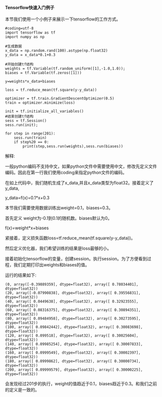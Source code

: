 #### Tensorflow快速入门例子

本节我们使用一个小例子来展示一下tensorflow的工作方式。

```
#coding=utf-8
import tensorflow as tf
import numpy as np

#生成数据
x_data = np.random.rand(100).astype(np.float32)
y_data = x_data*0.1+0.3

#开始创建tf结构
weights = tf.Variable(tf.random_uniform([1],-1.0,1.0));
biases = tf.Variable(tf.zeros([1]))

y=weights*x_data+biases

loss = tf.reduce_mean(tf.square(y-y_data))

optimizer = tf.train.GradientDescentOptimizer(0.5)
train = optimizer.minimize(loss)

init = tf.initialize_all_variables()
#结束创建tf结构
sess = tf.Session()
sess.run(init);

for step in range(201):
    sess.run(train)
    if step%20 == 0:
        print(step,sess.run(weights),sess.run(biases))
```

解释:

一般python编码不支持中文，如果python文件中需要使用中文，修改先定义文件编码。因此在第一行我们使用coding来指定python文件的编码。

在如上代码中，我们随机生成了x\_data,并且x\_data类型为float32。接着定义了 y\_data,

y\_data=f\(x\)=0.1\*x+0.3

本节我们需要使用数据训练出weight=0.1，biases=0.3。

首先定义 weight为-0.1到0.1的随机数。biases默认为0。

f\(x\)=weight\*x+biases

紧接着，定义损失函数loss=tf.reduce\_mean\(tf.square\(y-y\_data\)\)。

然后定义优化器，我们希望训练的结果是loss最够的小。

接着初始化tensorflow的变量，创建session。执行session。为了方便看到过程，我们定期打印出weights和biases的值。

运行的结果如下:

```
(0, array([-0.39889359], dtype=float32), array([ 0.78034401], dtype=float32))
(20, array([-0.07990838], dtype=float32), array([ 0.39556831], dtype=float32))
(40, array([ 0.0449638], dtype=float32), array([ 0.32923555], dtype=float32))
(60, array([ 0.08316375], dtype=float32), array([ 0.30894351], dtype=float32))
(80, array([ 0.09484958], dtype=float32), array([ 0.30273595], dtype=float32))
(100, array([ 0.09842442], dtype=float32), array([ 0.30083698], dtype=float32))
(120, array([ 0.099518], dtype=float32), array([ 0.30025604], dtype=float32))
(140, array([ 0.09985254], dtype=float32), array([ 0.30007833], dtype=float32))
(160, array([ 0.0999549], dtype=float32), array([ 0.30002397], dtype=float32))
(180, array([ 0.0999862], dtype=float32), array([ 0.30000734], dtype=float32))
(200, array([ 0.09999579], dtype=float32), array([ 0.30000225], dtype=float32))
```

会发现经过201步的执行，weight的值趋近于0.1，biases趋近于0.3。和我们之前的定义是一致的。



